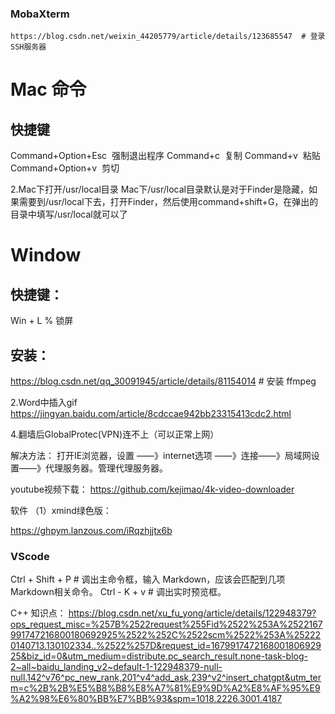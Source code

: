 




### MobaXterm

```
https://blog.csdn.net/weixin_44205779/article/details/123685547  # 登录SSH服务器

```




# Mac 命令
## 快捷键
Command+Option+Esc   强制退出程序
Command+c    		         复制
Command+v     		         粘贴
Command+Option+v            剪切

2.Mac下打开/usr/local目录
Mac下/usr/local目录默认是对于Finder是隐藏，如果需要到/usr/local下去，打开Finder，然后使用command+shift+G，在弹出的目录中填写/usr/local就可以了



# Window 
## 快捷键：
Win + L   % 锁屏


## 安装：

https://blog.csdn.net/qq_30091945/article/details/81154014  # 安装 ffmpeg


2.Word中插入gif
https://jingyan.baidu.com/article/8cdccae942bb23315413cdc2.html




4.翻墙后GlobalProtec(VPN)连不上（可以正常上网）

解决方法：
打开IE浏览器，设置 ——》internet选项 ——》连接——》局域网设置——》代理服务器。管理代理服务器。



youtube视频下载： https://github.com/kejimao/4k-video-downloader



软件
（1）xmind绿色版：

https://ghpym.lanzous.com/iRqzhjjtx6b



### VScode
Ctrl + Shift + P     # 调出主命令框，输入 Markdown，应该会匹配到几项 Markdown相关命令。
Ctrl - K  +  v       # 调出实时预览框。





C++ 知识点： https://blog.csdn.net/xu_fu_yong/article/details/122948379?ops_request_misc=%257B%2522request%255Fid%2522%253A%2522167991747216800180692925%2522%252C%2522scm%2522%253A%252220140713.130102334..%2522%257D&request_id=167991747216800180692925&biz_id=0&utm_medium=distribute.pc_search_result.none-task-blog-2~all~baidu_landing_v2~default-1-122948379-null-null.142^v76^pc_new_rank,201^v4^add_ask,239^v2^insert_chatgpt&utm_term=c%2B%2B%E5%B8%B8%E8%A7%81%E9%9D%A2%E8%AF%95%E9%A2%98%E6%80%BB%E7%BB%93&spm=1018.2226.3001.4187





